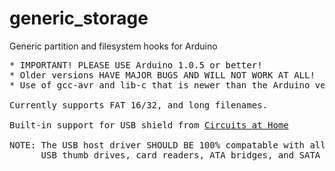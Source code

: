 generic_storage
===============

Generic partition and filesystem hooks for Arduino

<pre>
* IMPORTANT! PLEASE USE Arduino 1.0.5 or better!
* Older versions HAVE MAJOR BUGS AND WILL NOT WORK AT ALL!
* Use of gcc-avr and lib-c that is newer than the Arduino version is even better.

Currently supports FAT 16/32, and long filenames.

Built-in support for USB shield from <A HREF="https://www.circuitsathome.com/category/mcu/arduino/usb-shield/">Circuits at Home</A>

NOTE: The USB host driver SHOULD BE 100% compatable with all devices supporting BULK STORAGE.
      USB thumb drives, card readers, ATA bridges, and SATA bridges are all known to work.
</pre>
